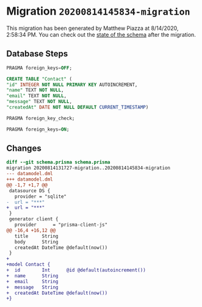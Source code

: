# Migration `20200814145834-migration`

This migration has been generated by Matthew Piazza at 8/14/2020, 2:58:34 PM.
You can check out the [state of the schema](./schema.prisma) after the migration.

## Database Steps

```sql
PRAGMA foreign_keys=OFF;

CREATE TABLE "Contact" (
"id" INTEGER NOT NULL PRIMARY KEY AUTOINCREMENT,
"name" TEXT NOT NULL,
"email" TEXT NOT NULL,
"message" TEXT NOT NULL,
"createdAt" DATE NOT NULL DEFAULT CURRENT_TIMESTAMP)

PRAGMA foreign_key_check;

PRAGMA foreign_keys=ON;
```

## Changes

```diff
diff --git schema.prisma schema.prisma
migration 20200814131727-migration..20200814145834-migration
--- datamodel.dml
+++ datamodel.dml
@@ -1,7 +1,7 @@
 datasource DS {
   provider = "sqlite"
-  url = "***"
+  url = "***"
 }
 generator client {
   provider      = "prisma-client-js"
@@ -16,4 +16,12 @@
   title     String
   body      String
   createdAt DateTime @default(now())
 }
+
+model Contact {
+  id        Int      @id @default(autoincrement())
+  name      String
+  email     String
+  message   String
+  createdAt DateTime @default(now())
+}
```


